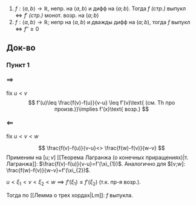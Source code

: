 1. $f:\langle a,b \rangle\to \mathbb{R},$ непр. на $\langle a,b \rangle$ и дифф на $(a;b)$. Тогда $f$ *(стр.)* выпукл $\Leftrightarrow f'$ *(стр.)* монот. возр. на $(a;b)$
2.  $f:\langle a,b \rangle\to \mathbb{R};$ непр на $\langle a,b \rangle$ и дважды дифф на $(a;b)$, тогда $f$ выпукл $\Leftrightarrow f''\geq0$
## Док-во
### Пункт 1
#### $\implies$

fix $u<v$
$$
f'(u)\leq \frac{f(v)-f(u)}{v-u} \leq f'(v)\text{ (см. Th про произв.)}\implies f'(x)\text{ возр.}
$$
#### $\impliedby$

fix $u<v<w$

$$
\frac{f(v)-f(u)}{v-u}<> \frac{f(w)-f(v)}{w-v}
$$
Применим на $[u;v]$ [[Теорема Лагранжа (о конечных приращениях)|т. Лагранжа]]: $\frac{f(v)-f(u)}{v-u}=f'(\xi_{1})$. Аналогично для $[v;w]: \frac{f(w)-f(v)}{w-v}=f'(\xi_{2})$. 

$u<\xi_{1}<v<\xi_{2}<w\implies f'(\xi_{1})\leq f'(\xi_{2})$ (т.к. пр-я возр.).

Тогда по [[Лемма о трех хордах|Lm]]: $f$ выпукла.
